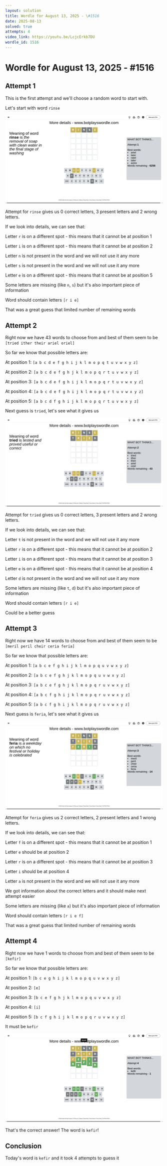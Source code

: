 ```yaml
---
layout: solution
title: Wordle for August 13, 2025 - \#1516
date: 2025-08-13
solved: true
attempts: 4
video_link: https://youtu.be/LcjcErkb7DU
wordle_id: 1516
---
```


# Wordle for August 13, 2025 - \#1516

## Attempt 1

This is the first attempt and we'll choose a random word to start with.

Let's start with word `rinse`

![Attempt 1](2025-08-13/attempt-1.png)

Attempt for `rinse` gives us 0 correct letters, 3 present letters and 2 wrong letters.

If we look into details, we can see that:

Letter `r` is on a different spot - this means that it cannot be at position 1

Letter `i` is on a different spot - this means that it cannot be at position 2

Letter `n` is not present in the word and we will not use it any more

Letter `s` is not present in the word and we will not use it any more

Letter `e` is on a different spot - this means that it cannot be at position 5

Some letters are missing (like `n`, `s`) but it's also important piece of information

Word should contain letters `[r i e]`

That was a great guess that limited number of remaining words



## Attempt 2

Right now we have 43 words to choose from and best of them seem to be `[tried ither their ariel oriel]`

So far we know that possible letters are:

At position 1: `[a b c d e f g h i j k l m o p q t u v w x y z]`

At position 2: `[a b c d e f g h j k l m o p q r t u v w x y z]`

At position 3: `[a b c d e f g h i j k l m o p q r t u v w x y z]`

At position 4: `[a b c d e f g h i j k l m o p q r t u v w x y z]`

At position 5: `[a b c d f g h i j k l m o p q r t u v w x y z]`

Next guess is `tried`, let's see what it gives us

![Attempt 2](2025-08-13/attempt-2.png)

Attempt for `tried` gives us 0 correct letters, 3 present letters and 2 wrong letters.

If we look into details, we can see that:

Letter `t` is not present in the word and we will not use it any more

Letter `r` is on a different spot - this means that it cannot be at position 2

Letter `i` is on a different spot - this means that it cannot be at position 3

Letter `e` is on a different spot - this means that it cannot be at position 4

Letter `d` is not present in the word and we will not use it any more

Some letters are missing (like `t`, `d`) but it's also important piece of information

Word should contain letters `[r i e]`

Could be a better guess



## Attempt 3

Right now we have 14 words to choose from and best of them seem to be `[meril peril cheir ceria feria]`

So far we know that possible letters are:

At position 1: `[a b c e f g h i j k l m o p q u v w x y z]`

At position 2: `[a b c e f g h j k l m o p q u v w x y z]`

At position 3: `[a b c e f g h j k l m o p q r u v w x y z]`

At position 4: `[a b c f g h i j k l m o p q r u v w x y z]`

At position 5: `[a b c f g h i j k l m o p q r u v w x y z]`

Next guess is `feria`, let's see what it gives us

![Attempt 3](2025-08-13/attempt-3.png)

Attempt for `feria` gives us 2 correct letters, 2 present letters and 1 wrong letters.

If we look into details, we can see that:

Letter `f` is on a different spot - this means that it cannot be at position 1

Letter `e` should be at position 2

Letter `r` is on a different spot - this means that it cannot be at position 3

Letter `i` should be at position 4

Letter `a` is not present in the word and we will not use it any more

We got information about the correct letters and it should make next attempt easier

Some letters are missing (like `a`) but it's also important piece of information

Word should contain letters `[r i e f]`

That was a great guess that limited number of remaining words



## Attempt 4

Right now we have 1 words to choose from and best of them seem to be `[kefir]`

So far we know that possible letters are:

At position 1: `[b c e g h i j k l m o p q u v w x y z]`

At position 2: `[e]`

At position 3: `[b c e f g h j k l m o p q u v w x y z]`

At position 4: `[i]`

At position 5: `[b c f g h i j k l m o p q r u v w x y z]`

It must be `kefir`

![Attempt 4](2025-08-13/attempt-4.png)

That's the correct answer! The word is `kefir`!

## Conclusion

Today's word is `kefir` and it took 4 attempts to guess it

